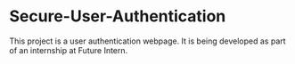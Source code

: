 # Secure-User-Authentication
This project is a user authentication webpage. It is being developed as part of an internship at Future Intern.

